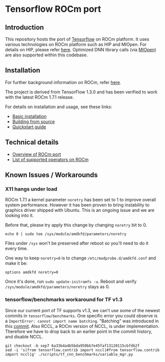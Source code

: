 # Tensorflow ROCm port #

## Introduction ##

This repository hosts the port of [Tensorflow](https://github.com/tensorflow/tensorflow) on ROCm platform. It uses various technologies on ROCm platform such as HIP and MIOpen. For details on HIP, please refer [here](https://github.com/GPUOpen-ProfessionalCompute-Tools/HIP). Optimized DNN library calls (via [MIOpen](https://github.com/ROCmSoftwarePlatform/MIOpen)) are also supported within this codebase.

## Installation ##

For further background information on ROCm, refer [here](https://github.com/RadeonOpenCompute/ROCm/blob/master/README.md).

The project is derived from TensorFlow 1.3.0 and has been verified to work with the latest ROCm 1.7.1 release.

For details on installation and usage, see these links:
* [Basic installation](rocm_docs/tensorflow-install-basic.md)
* [Building from source](rocm_docs/tensorflow-build-from-source.md)
* [Quickstart guide](rocm_docs/tensorflow-quickstart.md)


## Technical details ##
* [Overview of ROCm port](rocm_docs/rocm-port-overview.md)
* [List of supported operators on ROCm](rocm_docs/core_kernels.md)


## Known Issues / Workarounds

### X11 hangs under load
ROCm 1.7.1 a kernel parameter `noretry` has been set to 1 to improve overall system performance. However it has been proven to bring instability to graphics driver shipped with Ubuntu. This is an ongoing issue and we are looking into it.

Before that, please try apply this change by changing `noretry` bit to 0.

```
echo 0 | sudo tee /sys/module/amdkfd/parameters/noretry
```

Files under `/sys` won't be preserved after reboot so you'll need to do it every time.

One way to keep `noretry=0` is to change `/etc/modprobe.d/amdkfd.conf` and make it be:

```
options amdkfd noretry=0
```

Once it's done, run `sudo update-initramfs -u`. Reboot and verify `/sys/module/amdkfd/parameters/noretry` stays as 0.

### tensorflow/benchmarks workaround for TF v1.3
Since our current port of TF supports v1.3, we can't use some of the newest commits in `tensorflow/benchmarks`.  One specific error you could observe is a `ImportError: cannot import name batching`.  "Batching" was introduced in this [commit](https://github.com/tensorflow/benchmarks/commit/82dd0539c76afa8491e50d8f796e686b4d97b988). Also RCCL, a ROCm version of NCCL, is under implementation. Therefore we have to drop back to an earlier point in the commit history, and disable NCCL.

```
git checkout -b sep7 6a33b4a4b5bda950bb7e45faf13120115cbfdb2f
sed -i 's|from tensorflow.contrib import nccl|#from tensorflow.contrib import nccl|g' ./scripts/tf_cnn_benchmarks/variable_mgr.py
```
